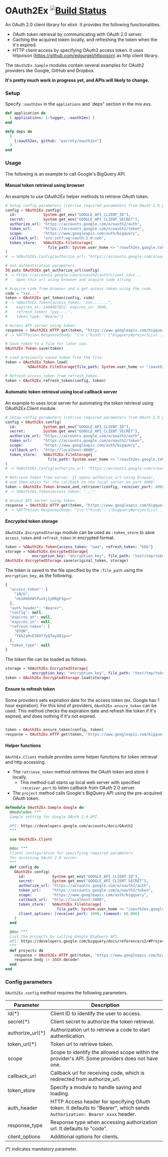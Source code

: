 # OAuth2Ex [![Build Status](https://secure.travis-ci.org/parroty/oauth2ex.png?branch=master "Build Status")](http://travis-ci.org/parroty/oauth2ex)


An OAuth 2.0 client library for elixir. It provides the following functionalities.
- OAuth token retrieval by communicating with OAuth 2.0 server.
- Caching the acquired token locally, and refreshing the token when the it's expired.
- HTTP client access by specifying OAuth2 access token. It uses httpoison (https://github.com/edgurgel/httpoison) as http client library.

The `OAuth2Ex.Sample` modules contain several examples for OAuth2 providers like Google, GitHub and Dropbox.

__It's pretty much work in progress yet, and APIs will likely to change.__

### Setup
Specify `:oauth2ex` in the `appliations` and `deps" section in the mix.exs.

```Elixir
def application do
  [ applications: [:logger, :oauth2ex] ]
end

defp deps do
  [
    {:oauth2ex, github: "parroty/oauth2ex"}
  ]
end
```

### Usage
The following is an example to call Google's BigQuery API.

#### Manual token retrieval using browser
An example to use OAuth2Ex helper methods to retrieve OAuth token.

```Elixir
# Setup config parameters (retrive required parameters from OAuth 2.0 providers).
config = OAuth2Ex.config(
  id:            System.get_env("GOOGLE_API_CLIENT_ID"),
  secret:        System.get_env("GOOGLE_API_CLIENT_SECRET"),
  authorize_url: "https://accounts.google.com/o/oauth2/auth",
  token_url:     "https://accounts.google.com/o/oauth2/token",
  scope:         "https://www.googleapis.com/auth/bigquery",
  callback_url:  "urn:ietf:wg:oauth:2.0:oob",
  token_store:   %OAuth2Ex.FileStorage{
                   file_path: System.user_home <> "/oauth2ex.google.token"}
)
# -> %OAuth2Ex.Config{authorize_url: "https://accounts.google.com/o/oauth2/auth"...

# Get authentication parameters.
IO.puts OAuth2Ex.get_authorize_url(config)
# -> https://accounts.google.com/o/oauth2/auth?client_id=1...
#    Open this url using browser and acquire code string.

# Acquire code from browser and a get access token using the code.
code = "xxx..."
token = OAuth2Ex.get_token(config, code)
# -> %OAuth2Ex.Token{access_token: "xxx.......",
#    expires_at: 1408467022, expires_in: 3600,
#    refresh_token: "yyy....",
#    token_type: "Bearer"}

# Access API server using token.
response = OAuth2Ex.HTTP.get(token, "https://www.googleapis.com/bigquery/v2/projects")
# -> %HTTPoison.Response{body: "{\n \"kind\": \"bigquery#projectList...

# Save token to a file for later use.
OAuth2Ex.Token.save(token)

# Load previously saved token from the file.
token = OAuth2Ex.Token.load(
          %OAuth2Ex.FileStorage{file_path: System.user_home <> "/oauth2ex.google.token"})

# Refresh access_token from refresh_token.
token = OAuth2Ex.refresh_token(config, token)
```

#### Automatic token retrieval using local callback server
An example to uses local server for automating the token retrieval using OAuth2Ex.Client module.

```Elixir
# Setup config parameters (retrive required parameters from OAuth 2.0 providers).
config = OAuth2Ex.config(
  id:            System.get_env("GOOGLE_API_CLIENT_ID"),
  secret:        System.get_env("GOOGLE_API_CLIENT_SECRET"),
  authorize_url: "https://accounts.google.com/o/oauth2/auth",
  token_url:     "https://accounts.google.com/o/oauth2/token",
  scope:         "https://www.googleapis.com/auth/bigquery",
  callback_url:  "http://localhost:4000",
  token_store:   %OAuth2Ex.FileStorage{
                   file_path: System.user_home <> "/oauth2ex.google.token"}
)
# -> %OAuth2Ex.Config{authorize_url: "https://accounts.google.com/o/oauth2/auth"...

# Retrieve token from server. It opens authorize_url using browser,
# and then waits for the callback on the local server on port 4000.
token = OAuth2Ex.Token.browse_and_retrieve!(config, receiver_port: 4000)
# -> %OAuth2Ex.Token{access_token: "..."

# Access API server using token.
response = OAuth2Ex.HTTP.get(token, "https://www.googleapis.com/bigquery/v2/projects")
# -> %HTTPoison.Response{body: "{\n \"kind\": \"bigquery#projectList...
```

#### Encrypted token storage
`OAuth2Ex.EncryptedStorage` module can be used as `:token_store` to save `access_token` and `refresh_token` in encrypted format.

```Elixir
token = %OAuth2Ex.Token{access_token: "aaa", refresh_token: "bbb"}
storage = %OAuth2Ex.EncryptedStorage{
            encryption_key: "encryption_key", file_path: "test/tmp/token_file"}
OAuth2Ex.EncryptedStorage.save(original_token, storage)
```

The token is saved to the file specified by the `:file_path` using the `encryption_key`, as the following.

```javascript
{
  "access_token": [
    "iN/U",
    "nb1HhOXWlPusXj1yRRgF3g=="
  ],
  "auth_header": "Bearer",
  "config": null,
  "expires_at": null,
  "expires_in": null,
  "refresh_token": [
    "07OM",
    "Ykh2a9vE38XY7yQTwyXQ1g=="
  ],
  "token_type": null
}
```

The token file can be loaded as follows.

```Elixir
storage = %OAuth2Ex.EncryptedStorage{
            encryption_key: "encryption_key", file_path: "test/tmp/token_file"}
token = OAuth2Ex.EncryptedStorage.load(storage)
```

#### Ensure to refresh token
Some providers sets expiration date for the access token (ex. Google has 1 hour expiration). For this kind of providers, `OAuth2Ex.ensure_token` can be used. This method checks the expiration date and refresh the token if it's expired, and does nothing if it's not expired.

```Elixir

token = OAuth2Ex.ensure_token(config, token)
response = OAuth2Ex.HTTP.get(token, "https://www.googleapis.com/bigquery/v2/projects")
```

#### Helper functions
`OAuthEx.Client` module provides some helper functions for token retrieval and http accessing.
- The `retrieve_token` method retrieves the OAuth token and store it locally.
    - This method-call starts up local web server with specified `:receiver_port` to listen callback from OAuth 2.0 server.
- The `project` method calls Google's BigQuery API using the pre-acquired OAuth token.

```Elixir
defmodule OAuth2Ex.Sample.Google do
  @moduledoc """
  Sample setting for Google OAuth 2.0 API.

  API: https://developers.google.com/accounts/docs/OAuth2
  """

  use OAuth2Ex.Client

  @doc """
  Client configuration for specifying required parameters
  for accessing OAuth 2.0 server.
  """
  def config do
    OAuth2Ex.config(
      id:            System.get_env("GOOGLE_API_CLIENT_ID"),
      secret:        System.get_env("GOOGLE_API_CLIENT_SECRET"),
      authorize_url: "https://accounts.google.com/o/oauth2/auth",
      token_url:     "https://accounts.google.com/o/oauth2/token",
      scope:         "https://www.googleapis.com/auth/bigquery",
      callback_url:  "http://localhost:3000",
      token_store:   %OAuth2Ex.FileStorage{
                       file_path: System.user_home <> "/oauth2ex.google.token"},
      client_options: [receiver_port: 3000, timeout: 60_000]
    )
  end

  @doc """
  List the projects by calling Google BigQuery API.
  API: https://developers.google.com/bigquery/docs/reference/v2/#Projects
  """
  def projects do
    response = OAuth2Ex.HTTP.get(token, "https://www.googleapis.com/bigquery/v2/projects")
    response.body |> JSEX.decode!
  end
end
```

### Config parameters
`OAuth2Ex.config` method requires the following parameters.

Parameter        | Description
---------------- | -------------
id(*)            | Client ID to identify the user to access.
secret(*)        | Client secret to authorize the token retrieval.
authorize_url(*) | Authorization url to retrieve a code to start authentication.
token_url(*)     | Token url to retrieve token.
scope            | Scope to identify the allowed scope within the provider's API. Some providers does not have one.
callback_url     | Callback url for receiving code, which is redirected from authorize_url.
token_store      | Specify a module to handle saving and loading.
auth_header      | HTTP Access header for specifying OAuth token. It defaults to "Bearer", which sends `Authorization: Bearer xxxx` header.
response_type    | Response type when accessing authorization url. It defaults to "code".
client_options   | Additional options for clients.

(*) indicates mandatory parameter.
